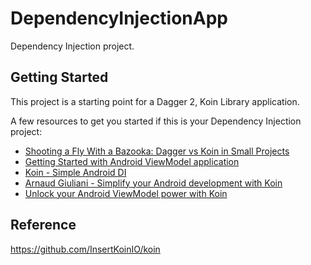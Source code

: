 # DependencyInjectionApp

Dependency Injection project.

## Getting Started

This project is a starting point for a Dagger 2, Koin Library application.

A few resources to get you started if this is your Dependency Injection project:

- [Shooting a Fly With a Bazooka: Dagger vs Koin in Small Projects](https://www.netguru.com/codestories/shooting-a-fly-with-a-bazooka-dagger-vs-koin-in-small-projects)
- [Getting Started with Android ViewModel application](https://start.insert-koin.io/#/quickstart/android-viewmodel)
- [Koin - Simple Android DI](https://android.jlelse.eu/koin-simple-android-di-a47827a707ce)
- [Arnaud Giuliani - Simplify your Android development with Koin](https://www.youtube.com/watch?v=KzQbJFVjr9w)
- [Unlock your Android ViewModel power with Koin](https://android.jlelse.eu/unlock-your-android-viewmodel-power-with-koin-23eda8f493be)

## Reference

https://github.com/InsertKoinIO/koin

